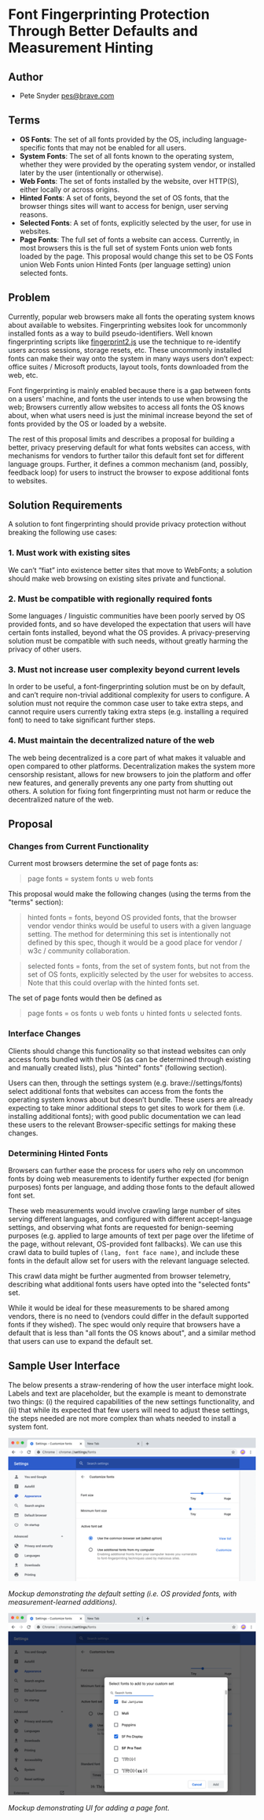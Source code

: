 # Font Fingerprinting Protection Through Better Defaults and Measurement Hinting

## Author

* Pete Snyder <pes@brave.com>

## Terms

*   **OS Fonts**: The set of all fonts provided by the OS, including 
    language-specific fonts that may not be enabled for all users.
*   **System Fonts**: The set of all fonts known to the operating system,
    whether they were provided by the operating system vendor, or installed
    later by the user (intentionally or otherwise).
*   **Web Fonts**: The set of fonts installed by the website, over HTTP(S),
    either locally or across origins.
*   **Hinted Fonts**: A set of fonts, beyond the set of OS fonts, that the
    browser things sites will want to access for benign, user serving reasons.
*   **Selected Fonts**: A set of fonts, explicitly selected by the user,
    for use in websites.
*   **Page Fonts**: The full set of fonts a website can access.  Currently, in
    most browsers this is the full set of system Fonts union web fonts
    loaded by the page.  This proposal would change this set to be OS Fonts
    union Web Fonts union Hinted Fonts (per language setting) union selected
    fonts.

## Problem

Currently, popular web browsers make all fonts the operating system knows about
available to websites.  Fingerprinting websites look for uncommonly installed
fonts as a way to build pseudo-identifiers.  Well known fingerprinting scripts
like
[fingerprint2.js](https://github.com/Valve/fingerprintjs2/blob/master/fingerprint2.js#L537)
use the technique to re-identify users across sessions, storage resets, etc.
These uncommonly installed fonts can make their way onto the system in many ways
users don’t expect: office suites / Microsoft products, layout tools, fonts
downloaded from the web, etc.

Font fingerprinting is mainly enabled because there is a gap between fonts
on a users' machine, and fonts the user intends to use when browsing the web;
Browsers currently allow websites to access all fonts the OS knows about,
when what users need is just the minimal increase beyond the set of fonts
provided by the OS or loaded by a website.

The rest of this proposal limits and describes a proposal for building a better,
privacy preserving default for what fonts websites can access, with mechanisms
for vendors to further tailor this default font set for different language
groups. Further, it defines a common mechanism (and, possibly, feedback loop)
for users to instruct the browser to expose additional fonts to websites.

## Solution Requirements

A solution to font fingerprinting should provide privacy protection without
breaking the following use cases:

### 1. Must work with existing sites

We can’t “fiat” into existence better sites that move to WebFonts; a solution
should make web browsing on existing sites private and functional.

### 2. Must be compatible with regionally required fonts

Some languages / linguistic communities have been poorly served by OS provided
fonts, and so have developed the expectation that users will have certain fonts
installed, beyond what the OS provides. A privacy-preserving solution must be
compatible with such needs, without greatly harming the privacy of other users.

### 3. Must not increase user complexity beyond current levels

In order to be useful, a font-fingerprinting solution must be on by default, and
can’t require non-trivial additional complexity for users to configure. A
solution must not require the common case user to take extra steps, and cannot
require users currently taking extra steps (e.g. installing a required font) to
need to take significant further steps.

### 4. Must maintain the decentralized nature of the web

The web being decentralized is a core part of what makes it valuable and open
compared to other platforms.  Decentralization makes the system more censorship
resistant, allows for new browsers to join the platform and offer new features,
and generally prevents any one party from shutting out others.  A solution for
fixing font fingerprinting must not harm or reduce the decentralized nature of
the web.

## Proposal

### Changes from Current Functionality

Current most browsers determine the set of page fonts as:

> page fonts = system fonts ∪ web fonts

This proposal would make the following changes (using the terms from the "terms"
section):

> hinted fonts = fonts, beyond OS provided fonts, that the browser vendor
> vendor thinks would be useful to users with a given language setting.  The
> method for determining this set is intentionally not defined by this spec,
> though it would be a good place for vendor / w3c / community collaboration.

> selected fonts = fonts, from the set of system fonts, but not from the set of
> OS fonts, explicitly selected by the user for websites to access.  Note
> that this could overlap with the hinted fonts set.

The set of page fonts would then be defined as

> page fonts = os fonts ∪ web fonts ∪ hinted fonts ∪ selected fonts.

### Interface Changes

Clients should change this functionality so that instead websites can only
access fonts bundled with their OS (as can be determined through existing and
manually created lists), plus "hinted" fonts" (following section).

Users can then, through the settings system (e.g. brave://settings/fonts) select
additional fonts that websites can access from the fonts the operating system
knows about but doesn’t bundle.  These users are already expecting to take minor
additional steps to get sites to work for them (i.e. installing additional
fonts); with good public documentation we can lead these users to the relevant
Browser-specific settings for making these changes.

### Determining Hinted Fonts

Browsers can further ease the process for users who rely on uncommon fonts by
doing web measurements to identify further expected (for benign purposes) fonts
per language, and adding those fonts to the default allowed font set.

These web measurements would involve crawling large number of sites serving
different languages, and configured with different accept-language settings, and
observing what fonts are requested for benign-seeming purposes (e.g. applied to
large amounts of text per page over the lifetime of the page, without relevant,
OS-provided font fallbacks). We can use this crawl data to build tuples of
`(lang, font face name)`, and include these fonts in the default allow set for
users with the relevant language selected.

This crawl data might be further augmented from browser telemetry, describing
what additional fonts users have opted into the "selected fonts" set.

While it would be ideal for these measurements to be shared among vendors,
there is no need to (vendors could differ in the default supported fonts if
they wished).  The spec would only require that browsers have a default
that is less than "all fonts the OS knows about", and a similar method that
users can use to expand the default set.

## Sample User Interface

The below presents a straw-rendering of how the user interface might look.
Labels and text are placeholder, but the example is meant to demonstrate two
things: (i) the required capabilities of the new settings functionality, and
(ii) that while its expected that few users will need to adjust these settings,
the steps needed are not more complex than whats needed to install a system
font.

![Mockup of browser settings for controling page fonts](images/font-settings.png)

*Mockup demonstrating the default setting (i.e. OS provided fonts, with
measurement-learned additions).*

![Mockup of browser settings for adding page fonts](images/additional-font-selector.png)

*Mockup demonstrating UI for adding a page font.*
